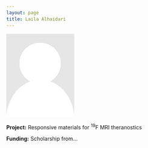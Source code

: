 ```yaml
---
layout: page
title: Laila Alhaidari
---
```


<img src="img/placeholder.png" alt="Laila Alhaidari" class="gallery">

**Project:** Responsive materials for <sup>19</sup>F MRI theranostics

**Funding:** Scholarship from...
